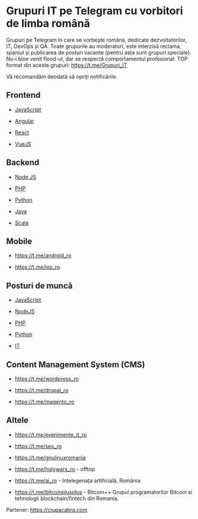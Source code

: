 Grupuri IT pe Telegram cu vorbitori de limba română
===================

Grupuri pe Telegram în care se vorbește româna, dedicate dezvoltatorilor, IT, DevOps și QA. Toate grupurile au moderatori, este interzisă reclama, spamul și publicarea de posturi vacante (pentru asta sunt grupuri speciale). Nu-i bine venit flood-ul, dar se respectă comportamentul profesional. 
TOP format din aceste grupuri: https://t.me/Grupuri_IT

Vă recomandăm deodată să opriți notificările.

## Frontend

+ [JavaScript](https://t.me/js_ro)

+ [Angular](https://t.me/angular_ro)

+ [React](https://t.me/react_ro)

+ [VueJS](https://t.me/vue_ro)

## Backend

+ [Node JS](https://t.me/node_ro)

+ [PHP](https://t.me/php_ro)

+ [Python](https://t.me/python_ro)

+ [Java](https://t.me/java_ro)

+ [Scala](https://t.me/scala_ro)

## Mobile

+ https://t.me/android_ro

+ https://t.me/ios_ro

## Posturi de muncă

+ [JavaScript](https://t.me/js_jobs_ro)

+ [NodeJS](https://t.me/node_job)

+ [PHP](https://t.me/php_job)

+ [Python](https://t.me/python_job)

+ [IT](https://t.me/jobs_it_ro)

## Content Management System (CMS)

+ https://t.me/wordpress_ro

+ https://t.me/drupal_ro

+ https://t.me/magento_ro

## Altele

+ https://t.me/evenimente_it_ro

+ https://t.me/seo_ro

+ https://t.me/gnulinuxromania

+ https://t.me/holywars_ro - offtop

+ https://t.me/ai_ro - Intelegenața artificială, România
+ https://t.me/bitcoinplusplus - Bitcoin++ Grupul programatorilor Bitcoin si tehnologii blockchain/fintech din Romania.

Partener: https://ciupacabra.com
